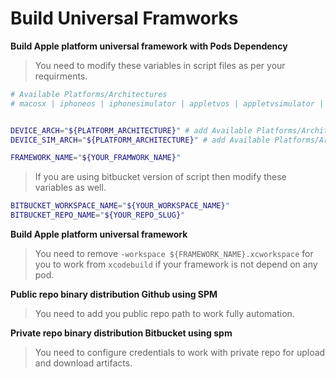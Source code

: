 # Build Universal Framworks

**Build Apple platform universal framework with Pods Dependency**

> You need to modify these variables in script files as per your requirments.

```bash
# Available Platforms/Architectures 
# macosx | iphoneos | iphonesimulator | appletvos | appletvsimulator | watchos | watchsimulator


DEVICE_ARCH="${PLATFORM_ARCHITECTURE}" # add Available Platforms/Architectures
DEVICE_SIM_ARCH="${PLATFORM_ARCHITECTURE}" # add Available Platforms/Architectures

FRAMEWORK_NAME="${YOUR_FRAMWORK_NAME}"
```
> If you are using bitbucket version of script then modify these variables as well.

```bash
BITBUCKET_WORKSPACE_NAME="${YOUR_WORKSPACE_NAME}"
BITBUCKET_REPO_NAME="${YOUR_REPO_SLUG}"
```

**Build Apple platform universal framework**

> You need to remove `-workspace ${FRAMEWORK_NAME}.xcworkspace` for you to work from `xcodebuild` if your framework is not depend on any pod.

**Public repo binary distribution Github using SPM**

> You need to add you public repo path to work fully automation.

**Private repo binary distribution Bitbucket using spm**

> You need to configure credentials to work with private repo for upload and download artifacts.
